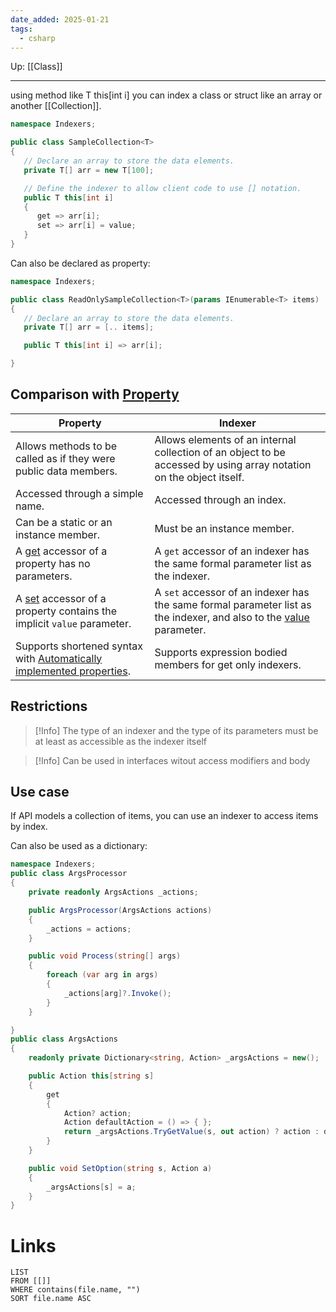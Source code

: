 ```yaml
---
date_added: 2025-01-21
tags:
  - csharp
---
```

Up: [[Class]]
___
using method like T this[int i] you can index a class or struct like an array or another [[Collection]]. 

```cs
namespace Indexers;

public class SampleCollection<T>
{
   // Declare an array to store the data elements.
   private T[] arr = new T[100];

   // Define the indexer to allow client code to use [] notation.
   public T this[int i]
   {
      get => arr[i];
      set => arr[i] = value;
   }
}
```

Can also be declared as property: 
```cs
namespace Indexers;

public class ReadOnlySampleCollection<T>(params IEnumerable<T> items)
{
   // Declare an array to store the data elements.
   private T[] arr = [.. items];

   public T this[int i] => arr[i];

}
```


## Comparison with [Property](Property.md)

| Property                                                                                                                                                                                  | Indexer                                                                                                                                                                                                 |
| ----------------------------------------------------------------------------------------------------------------------------------------------------------------------------------------- | ------------------------------------------------------------------------------------------------------------------------------------------------------------------------------------------------------- |
| Allows methods to be called as if they were public data members.                                                                                                                          | Allows elements of an internal collection of an object to be accessed by using array notation on the object itself.                                                                                     |
| Accessed through a simple name.                                                                                                                                                           | Accessed through an index.                                                                                                                                                                              |
| Can be a static or an instance member.                                                                                                                                                    | Must be an instance member.                                                                                                                                                                             |
| A [get](https://learn.microsoft.com/en-us/dotnet/csharp/language-reference/keywords/get) accessor of a property has no parameters.                                                        | A `get` accessor of an indexer has the same formal parameter list as the indexer.                                                                                                                       |
| A [set](https://learn.microsoft.com/en-us/dotnet/csharp/language-reference/keywords/set) accessor of a property contains the implicit `value` parameter.                                  | A `set` accessor of an indexer has the same formal parameter list as the indexer, and also to the [value](https://learn.microsoft.com/en-us/dotnet/csharp/language-reference/keywords/value) parameter. |
| Supports shortened syntax with [Automatically implemented properties](https://learn.microsoft.com/en-us/dotnet/csharp/programming-guide/classes-and-structs/auto-implemented-properties). | Supports expression bodied members for get only indexers.                                                                                                                                               |
## Restrictions

>[!Info]
> The type of an indexer and the type of its parameters must be at least as accessible as the indexer itself


>[!Info]
> Can be used in interfaces witout access modifiers and body



## Use case
If API models a collection of items, you can use an indexer to access items by index. 

Can also be used as a dictionary:
```cs
namespace Indexers;
public class ArgsProcessor
{
    private readonly ArgsActions _actions;

    public ArgsProcessor(ArgsActions actions)
    {
        _actions = actions;
    }

    public void Process(string[] args)
    {
        foreach (var arg in args)
        {
            _actions[arg]?.Invoke();
        }
    }

}
public class ArgsActions
{
    readonly private Dictionary<string, Action> _argsActions = new();

    public Action this[string s]
    {
        get
        {
            Action? action;
            Action defaultAction = () => { };
            return _argsActions.TryGetValue(s, out action) ? action : defaultAction;
        }
    }

    public void SetOption(string s, Action a)
    {
        _argsActions[s] = a;
    }
}
```
# Links
```dataview
LIST
FROM [[]]
WHERE contains(file.name, "")
SORT file.name ASC
```
